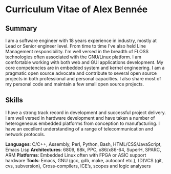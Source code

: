 Curriculum Vitae of Alex Bennée
===============================

Summary
-------

I am a software engineer with 18 years experience in industry, mostly at Lead or Senior engineer level. 
From time to time I've also held Line Management responsibility. 
I'm well versed in the breadth of FLOSS technologies often associated with the GNU/Linux platform.
I am comfortable working with both web and GUI applications development.
My core competencies are in embedded system and kernel engineering.
I am a pragmatic open source advocate and contribute to several open source projects in both professional and personal capacities. 
I also share most of my personal code and maintain a few small open source projects.

Skills
------

I have a strong track record in development and successful project delivery.
I am well versed in hardware development and have taken a number of heterogeneous embedded platforms from conception to manufacturing.
I have an excellent understanding of a range of telecommunication and network protocols.

**Languages**: C/C++, Assembly, Perl, Python, Bash, HTML/CSS/JavaScript, Emacs Lisp
**Architectures**: 6809, 68k, PPC, x86/x86-64, SuperH, SPARC, ARM
**Platforms**: Embedded Linux often with FPGA or ASIC support hardware
**Tools**: Emacs, GNU (gcc, gdb, make, autoconf etc.), (D)VCS (git, cvs, subversion), Cross-compilers, ICE’s, scopes and logic analysers
